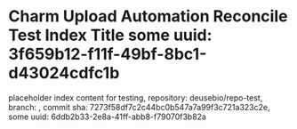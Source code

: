 # Charm Upload Automation Reconcile Test Index Title some uuid: 3f659b12-f11f-49bf-8bc1-d43024cdfc1b
 placeholder index content for testing,  repository: deusebio/repo-test,  branch: ,  commit sha: 7273f58df7c2c44bc0b547a7a99f3c721a323c2e,  some uuid: 6ddb2b33-2e8a-41ff-abb8-f79070f3b82a